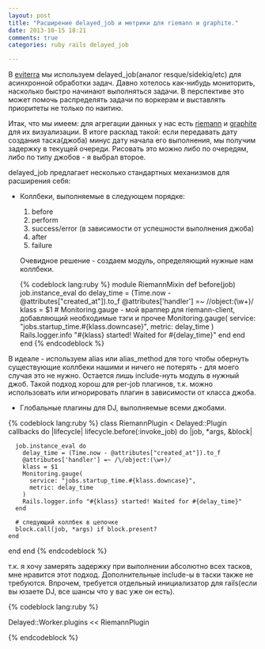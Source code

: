 ```yaml
---
layout: post
title: "Расширение delayed_job и метрики для riemann и graphite."
date: 2013-10-15 18:21
comments: true
categories: ruby rails delayed_job

---
```


В [eviterra](https://eviterra.com) мы используем delayed_job(аналог resque/sidekiq/etc) для асинхронной обработки задач. Давно хотелось как-нибудь мониторить, насколько быстро начинают выполняться задачи. В перспективе это может помочь распределять задачи по воркерам и выставлять приоритеты не только по наитию.

<!--more-->

Итак, что мы имеем: для агрегации данных у нас есть [riemann](http://riemann.io/) и [graphite](http://graphite.wikidot.com/) для их визуализации. В итоге расклад такой: если передавать дату создания таска(джоба) минус дату начала его выполнения, мы получим задержку в текущей очереди. Рисовать это можно либо по очередям, либо по типу джобов - я выбрал второе.

delayed_job предлагает несколько стандартных механизмов для расширения себя:

* Коллбеки, выполняемые в следующем порядке:

    1. before
    2. perform
    3. success/error (в зависимости от успешности выполнения джоба)
    4. after
    5. failure
  
    Очевидное решение - создаем модуль, определяющий нужные нам коллбеки.

  
    {% codeblock lang:ruby %}
module RiemannMixin
  def before(job)
    job.instance_eval do
      delay_time = (Time.now - @attributes["created_at"]).to_f
      @attributes['handler'] =~ /\/object:(\w+)/
      klass = $1
      # Monitoring.gauge - мой враппер для riemann-client, добавляющий необходимые тэги и прочее
      Monitoring.gauge(
        service: "jobs.startup_time.#{klass.downcase}",
        metric: delay_time
      )
      Rails.logger.info "#{klass} started! Waited for #{delay_time}"
    end
  end
end
    {% endcodeblock %}

В идеале - используем alias или alias_method для того чтобы обернуть существующие коллбеки нашими и ничего не потерять - для моего случая это не нужно.
Остается лишь include-нуть модуль в нужный джоб. Такой подход хорош для per-job плагинов, т.к. можно использовать или игнорировать плагин в зависимости от класса джоба.

* Глобальные плагины для DJ, выполняемые всеми джобами.

{% codeblock lang:ruby %}
class RiemannPlugin < Delayed::Plugin
  callbacks do |lifecycle|
    lifecycle.before(:invoke_job) do |job, *args, &block|

      job.instance_eval do
        delay_time = (Time.now - @attributes["created_at"]).to_f
        @attributes['handler'] =~ /\/object:(\w+)/
        klass = $1
        Monitoring.gauge(
          service: "jobs.startup_time.#{klass.downcase}",
          metric: delay_time
        )
        Rails.logger.info "#{klass} started! Waited for #{delay_time}"
      end

      # следующий коллбек в цепочке
      block.call(job, *args) if block.present?
    end
  end
end
{% endcodeblock %}

т.к. я хочу замерять задержку при выполнении абсолютно всех тасков, мне нравится этот подход. Дополнительные include-ы в таски также не требуются. Впрочем, требуется отдельный инициализатор для rails(если вы юзаете DJ, все шансы что у вас уже он есть).

{% codeblock lang:ruby %}

Delayed::Worker.plugins << RiemannPlugin

{% endcodeblock %}


